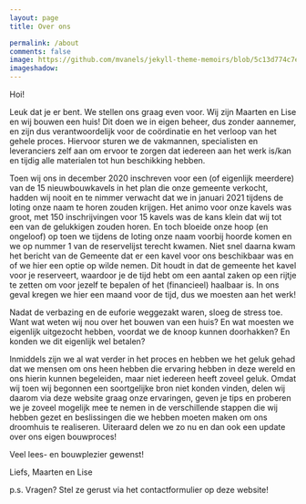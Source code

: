 ```yaml
---
layout: page
title: Over ons

permalink: /about
comments: false
image: https://github.com/mvanels/jekyll-theme-memoirs/blob/5c13d774c7e8e8d5e7dd0d0db47b77e1c88b960b/assets/images/maartenenlise.jpg
imageshadow: 
---
```


Hoi! 

Leuk dat je er bent. We stellen ons graag even voor. Wij zijn Maarten en Lise en wij bouwen een huis! Dit doen we in eigen beheer, dus zonder aannemer, en zijn dus verantwoordelijk voor de coördinatie en het verloop van het gehele proces. Hiervoor sturen we de vakmannen, specialisten en leveranciers zelf aan om ervoor te zorgen dat iedereen aan het werk is/kan en tijdig alle materialen tot hun beschikking hebben.

Toen wij ons in december 2020 inschreven voor een (of eigenlijk meerdere) van de 15 nieuwbouwkavels in het plan die onze gemeente verkocht, hadden wij nooit en te nimmer verwacht dat we in januari 2021 tijdens de loting onze naam te horen zouden krijgen. Het animo voor onze kavels was groot, met 150 inschrijvingen voor 15 kavels was de kans klein dat wij tot een van de gelukkigen zouden horen. En toch bloeide onze hoop (en ongeloof) op toen we tijdens de loting onze naam voorbij hoorde komen en we op nummer 1 van de reservelijst terecht kwamen. Niet snel daarna kwam het bericht van de Gemeente dat er een kavel voor ons beschikbaar was en of we hier een optie op wilde nemen. Dit houdt in dat de gemeente het kavel voor je reserveert, waardoor je de tijd hebt om een aantal zaken op een rijtje te zetten om voor jezelf te bepalen of het (financieel) haalbaar is. In ons geval kregen we hier een maand voor de tijd, dus we moesten aan het werk!

Nadat de verbazing en de euforie weggezakt waren, sloeg de stress toe. Want wat weten wij nou over het bouwen van een huis? En wat moesten we eigenlijk uitgezocht hebben, voordat we de knoop kunnen doorhakken? En konden we dit eigenlijk wel betalen?

Inmiddels zijn we al wat verder in het proces en hebben we het geluk gehad dat we mensen om ons heen hebben die ervaring hebben in deze wereld en ons hierin kunnen begeleiden, maar niet iedereen heeft zoveel geluk. Omdat wij toen wij begonnen een soortgelijke bron niet konden vinden, delen wij daarom via deze website graag onze ervaringen, geven je tips en proberen we je zoveel mogelijk mee te nemen in de verschillende stappen die wij hebben gezet en beslissingen die we hebben moeten maken om ons droomhuis te realiseren. Uiteraard delen we zo nu en dan ook een update over ons eigen bouwproces!

Veel lees- en bouwplezier gewenst!

Liefs,
Maarten en Lise


p.s. Vragen? Stel ze gerust via het contactformulier op deze website!


